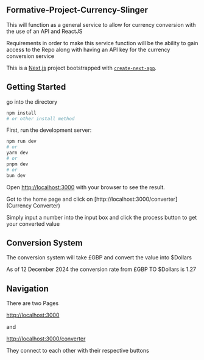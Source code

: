 ## Formative-Project-Currency-Slinger

This will function as a general service to allow for currency conversion with the use of an API and ReactJS

Requirements in order to make this service function will be the ability to gain access to the Repo along with having an API key for the currency conversion service

This is a [Next.js](https://nextjs.org) project bootstrapped with [`create-next-app`](https://nextjs.org/docs/app/api-reference/cli/create-next-app).

## Getting Started

go into the directory

```bash
npm install
# or other install method
```

First, run the development server:

```bash
npm run dev
# or
yarn dev
# or
pnpm dev
# or
bun dev
```

Open [http://localhost:3000](http://localhost:3000) with your browser to see the result.

Got to the home page and click on [http://localhost:3000/converter](Currency Converter)

Simply input a number into the input box and click the process button to get your converted value

## Conversion System

The conversion system will take £GBP and convert the value into $Dollars

As of 12 December 2024 the conversion rate from £GBP TO $Dollars is 1.27

## Navigation

There are two Pages

[http://localhost:3000](http://localhost:3000)

and

[http://localhost:3000/converter](http://localhost:3000/converter)

They connect to each other with their respective buttons

